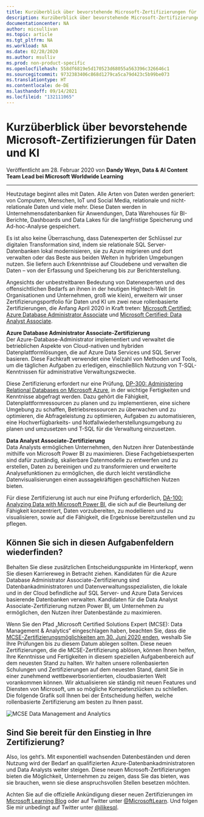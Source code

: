 ```yaml
---
title: Kurzüberblick über bevorstehende Microsoft-Zertifizierungen für Daten und KI | Microsoft-Dokumentation
description: Kurzüberblick über bevorstehende Microsoft-Zertifizierungen für Daten und KI
documentationcenter: NA
author: micsullivan
ms.topic: article
ms.tgt_pltfrm: NA
ms.workload: NA
ms.date: 02/28/2020
ms.author: msulliv
ms.prod: non-product-specific
ms.openlocfilehash: 558df6819e5d170523d68055a563396c326646c1
ms.sourcegitcommit: 9732383406c868d1279ca5ca79d423c5b99be073
ms.translationtype: HT
ms.contentlocale: de-DE
ms.lasthandoff: 09/14/2021
ms.locfileid: "132111065"
---
```

# <a name="get-a-sneak-peek-at-upcoming-microsoft-certifications-for-data--ai"></a>Kurzüberblick über bevorstehende Microsoft-Zertifizierungen für Daten und KI

Veröffentlicht am 28. Februar 2020 von **Dandy Weyn, Data & AI Content Team Lead bei Microsoft Worldwide Learning**

___

Heutzutage beginnt alles mit Daten. Alle Arten von Daten werden generiert: von Computern, Menschen, IoT und Social Media, relationale und nicht-relationale Daten und viele mehr. Diese Daten werden in Unternehmensdatenbanken für Anwendungen, Data Warehouses für BI-Berichte, Dashboards und Data Lakes für die langfristige Speicherung und Ad-hoc-Analyse gespeichert.

Es ist also keine Überraschung, dass Datenexperten der Schlüssel zur digitalen Transformation sind, indem sie relationale SQL Server-Datenbanken lokal modernisieren, sie zu Azure migrieren und dort verwalten oder das Beste aus beiden Welten in hybriden Umgebungen nutzen. Sie liefern auch Erkenntnisse auf Cloudebene und verwalten die Daten – von der Erfassung und Speicherung bis zur Berichterstellung.

Angesichts der unbestreitbaren Bedeutung von Datenexperten und des offensichtlichen Bedarfs an ihnen in der heutigen Hightech-Welt (in Organisationen und Unternehmen, groß wie klein), erweitern wir unser Zertifizierungsportfolio für Daten und KI um zwei neue rollenbasierte Zertifizierungen, die Anfang April 2020 in Kraft treten: [Microsoft Certified: Azure Database Administrator Associate](https://aka.ms/azuredatabaseadministrator) und [Microsoft Certified: Data Analyst Associate](https://aka.ms/data.analyst).

**Azure Database Administrator Associate-Zertifizierung**  
Der Azure-Database-Administrator implementiert und verwaltet die betrieblichen Aspekte von Cloud-nativen und hybriden Datenplattformlösungen, die auf Azure Data Services und SQL Server basieren. Diese Fachkraft verwendet eine Vielzahl von Methoden und Tools, um die täglichen Aufgaben zu erledigen, einschließlich Nutzung von T-SQL-Kenntnissen für administrative Verwaltungszwecke.

Diese Zertifizierung erfordert nur eine Prüfung, [DP-300: Administering Relational Databases on Microsoft Azure](https://aka.ms/dp-300exam), in der wichtige Fertigkeiten und Kenntnisse abgefragt werden. Dazu gehört die Fähigkeit, Datenplattformressourcen zu planen und zu implementieren, eine sichere Umgebung zu schaffen, Betriebsressourcen zu überwachen und zu optimieren, die Abfrageleistung zu optimieren, Aufgaben zu automatisieren, eine Hochverfügbarkeits- und Notfallwiederherstellungsumgebung zu planen und umzusetzen und T-SQL für die Verwaltung einzusetzen.

**Data Analyst Associate-Zertifizierung**  
Data Analysts ermöglichen Unternehmen, den Nutzen ihrer Datenbestände mithilfe von Microsoft Power BI zu maximieren. Diese Fachgebietsexperten sind dafür zuständig, skalierbare Datenmodelle zu entwerfen und zu erstellen, Daten zu bereinigen und zu transformieren und erweiterte Analysefunktionen zu ermöglichen, die durch leicht verständliche Datenvisualisierungen einen aussagekräftigen geschäftlichen Nutzen bieten.

Für diese Zertifizierung ist auch nur eine Prüfung erforderlich, [DA-100: Analyzing Data with Microsoft Power BI](https://aka.ms/da-100exam), die sich auf die Beurteilung der Fähigkeit konzentriert, Daten vorzubereiten, zu modellieren und zu visualisieren, sowie auf die Fähigkeit, die Ergebnisse bereitzustellen und zu pflegen.

## <a name="can-you-picture-yourself-in-these-job-roles"></a>Können Sie sich in diesen Aufgabenfeldern wiederfinden?

Behalten Sie diese zusätzlichen Entscheidungspunkte im Hinterkopf, wenn Sie diesen Karriereweg in Betracht ziehen. Kandidaten für die Azure Database Administrator Associate-Zertifizierung sind Datenbankadministratoren und Datenverwaltungsspezialisten, die lokale und in der Cloud befindliche auf SQL Server- und Azure Data Services basierende Datenbanken verwalten. Kandidaten für die Data Analyst Associate-Zertifizierung nutzen Power BI, um Unternehmen zu ermöglichen, den Nutzen ihrer Datenbestände zu maximieren.

Wenn Sie den Pfad „Microsoft Certified Solutions Expert (MCSE): Data Management & Analytics“ eingeschlagen haben, beachten Sie, dass die [MCSE-Zertifizierungsmöglichkeiten am 30. Juni 2020 enden](https://www.microsoft.com/en-us/learning/community-blog-post.aspx?BlogId=8&Id=375282), weshalb Sie Ihre Prüfungen bis zu diesem Datum ablegen sollten. Diese neuen Zertifizierungen, die die MCSE-Zertifizierung ablösen, können Ihnen helfen, Ihre Kenntnisse und Fertigkeiten in diesem speziellen Aufgabenbereich auf dem neuesten Stand zu halten. Wir halten unsere rollenbasierten Schulungen und Zertifizierungen auf dem neuesten Stand, damit Sie in einer zunehmend wettbewerbsorientierten, cloudbasierten Welt vorankommen können. Wir aktualisieren sie ständig mit neuen Features und Diensten von Microsoft, um so mögliche Kompetenzlücken zu schließen. Die folgende Grafik soll Ihnen bei der Entscheidung helfen, welche rollenbasierte Zertifizierung am besten zu Ihnen passt.

![MCSE Data Management and Analytics](images/retirement-graphic-data-specific-updated-dandy.png)

## <a name="ready-to-get-started-on-your-certification-journey"></a>Sind Sie bereit für den Einstieg in Ihre Zertifizierung?

Also, los geht‘s. Mit exponentiell wachsenden Datenbeständen und deren Nutzung wird der Bedarf an qualifizierten Azure-Datenbankadministratoren und Data Analysts weiter steigen. Diese neuen Microsoft-Zertifizierungen bieten die Möglichkeit, Unternehmen zu zeigen, dass Sie das bieten, was sie brauchen, wenn sie diese anspruchsvollen Stellen besetzen möchten.

Achten Sie auf die offizielle Ankündigung dieser neuen Zertifizierungen im [Microsoft Learning Blog](https://www.microsoft.com/en-us/learning/community-blog.aspx) oder auf Twitter unter [@MicrosoftLearn](https://twitter.com/MicrosoftLearn). Und folgen Sie mir unbedingt auf Twitter unter [@ilikesql](https://twitter.com/ilikesql).